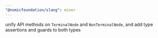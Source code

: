 ```yaml
---
"@nomicfoundation/slang": minor
---
```


unify API methods on `TerminalNode` and `NonTerminalNode`, and add type assertions and guards to both types
